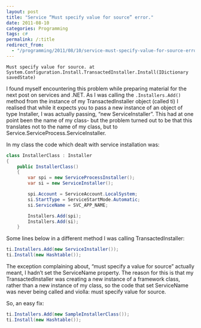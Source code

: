```yaml
---
layout: post
title: "Service “Must specify value for source” error."
date: 2011-08-10
categories: Programming
tags: c#
permalink: /:title
redirect_from:
  - "/programming/2011/08/10/service-must-specify-value-for-source-error.html"
---
```


```
Must specify value for source. at System.Configuration.Install.TransactedInstaller.Install(IDictionary savedState)
```

I found myself encountering this problem while preparing material for the next post on services and .NET. As I was calling the `.Installers.Add()` method from the instance of my TransactedInstaller object (called ti) I realised that while it expects you to pass a new instance of an object of type Installer,  I was actually passing, “new ServiceInstaller”. This had at one point been the name of my class- but the problem turned out to be that this translates not to the name of my class, but to Service.ServiceProcess.ServiceInstaller.

<!--excerpt-->

In my class the code which dealt with service installation was:

```csharp
class InstallerClass : Installer
{
    public InstallerClass()
    {
        var spi = new ServiceProcessInstaller();
        var si = new ServiceInstaller();

        spi.Account = ServiceAccount.LocalSystem;
        si.StartType = ServiceStartMode.Automatic;
        si.ServiceName = SVC_APP_NAME;

        Installers.Add(spi);
        Installers.Add(si);
    }
```

Some lines below in a different method I was calling TransactedInstaller:

```csharp
ti.Installers.Add(new ServiceInstaller());
ti.Install(new Hashtable());
```

The exception complaining about, “must specify a value for source” actually meant, I hadn’t set the ServiceName property. The reason for this is that my TransactedInstaller was creating a new instance of a framework class, rather than a new instance of my class, so the code that set ServiceName was never being called and violla: must specify value for source.

So, an easy fix:

```csharp
ti.Installers.Add(new SampleInstallerClass());
ti.Install(new Hashtable());
```